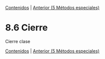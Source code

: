 [Contenidos](../Contenidos.md) \| [Anterior (5 Métodos especiales)](05_Métodos_Especiales.md)

# 8.6 Cierre

Cierre clase



[Contenidos](../Contenidos.md) \| [Anterior (5 Métodos especiales)](05_Métodos_Especiales.md)

